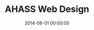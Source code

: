 ---
layout: inner
position: left
title: 'AHASS Web Design'
lead_text: 'Design and create a webpage interface. Study case: AHASS (bike shop) website.'
tags: ['HTML, CSS', 'Bootstrap', 'Javascript']
featured_image: ['/img/posts/ahass-min.png']
date: 2014-08-01 00:00:00
categories: ['Web Design']
project_link: ''
button_icon: ''
button_text: ''
order: 4
visible: 1
company: 'For fun'
---